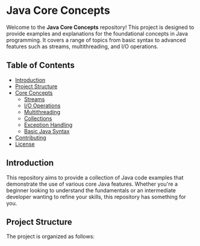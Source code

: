 # Java Core Concepts

Welcome to the **Java Core Concepts** repository! This project is designed to provide examples and explanations for the foundational concepts in Java programming. It covers a range of topics from basic syntax to advanced features such as streams, multithreading, and I/O operations.

## Table of Contents

- [Introduction](#introduction)
- [Project Structure](#project-structure)
- [Core Concepts](#core-concepts)
    - [Streams](#streams)
    - [I/O Operations](#io-operations)
    - [Multithreading](#multithreading)
    - [Collections](#collections)
    - [Exception Handling](#exception-handling)
    - [Basic Java Syntax](#basic-java-syntax)
- [Contributing](#contributing)
- [License](#license)

## Introduction

This repository aims to provide a collection of Java code examples that demonstrate the use of various core Java features. Whether you're a beginner looking to understand the fundamentals or an intermediate developer wanting to refine your skills, this repository has something for you.

## Project Structure

The project is organized as follows:

